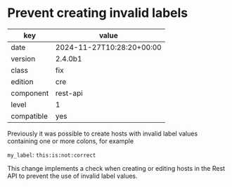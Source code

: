[//]: # (werk v2)
# Prevent creating invalid labels

key        | value
---------- | ---
date       | 2024-11-27T10:28:20+00:00
version    | 2.4.0b1
class      | fix
edition    | cre
component  | rest-api
level      | 1
compatible | yes

Previously it was possible to create hosts with invalid label values
containing one or more colons, for example

`my_label`: `this:is:not:correct`

This change implements a check when creating or editing hosts in the
Rest API to prevent the use of invalid label values.

